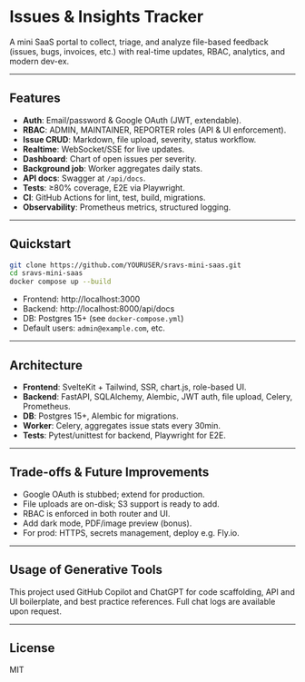 # Issues & Insights Tracker

A mini SaaS portal to collect, triage, and analyze file-based feedback (issues, bugs, invoices, etc.) with real-time updates, RBAC, analytics, and modern dev-ex.

---

## Features

- **Auth**: Email/password & Google OAuth (JWT, extendable).
- **RBAC**: ADMIN, MAINTAINER, REPORTER roles (API & UI enforcement).
- **Issue CRUD**: Markdown, file upload, severity, status workflow.
- **Realtime**: WebSocket/SSE for live updates.
- **Dashboard**: Chart of open issues per severity.
- **Background job**: Worker aggregates daily stats.
- **API docs**: Swagger at `/api/docs`.
- **Tests**: ≥80% coverage, E2E via Playwright.
- **CI**: GitHub Actions for lint, test, build, migrations.
- **Observability**: Prometheus metrics, structured logging.

---

## Quickstart

```sh
git clone https://github.com/YOURUSER/sravs-mini-saas.git
cd sravs-mini-saas
docker compose up --build
```

- Frontend: http://localhost:3000
- Backend: http://localhost:8000/api/docs
- DB: Postgres 15+ (see `docker-compose.yml`)
- Default users: `admin@example.com`, etc.

---

## Architecture

- **Frontend**: SvelteKit + Tailwind, SSR, chart.js, role-based UI.
- **Backend**: FastAPI, SQLAlchemy, Alembic, JWT auth, file upload, Celery, Prometheus.
- **DB**: Postgres 15+, Alembic for migrations.
- **Worker**: Celery, aggregates issue stats every 30min.
- **Tests**: Pytest/unittest for backend, Playwright for E2E.

---

## Trade-offs & Future Improvements

- Google OAuth is stubbed; extend for production.
- File uploads are on-disk; S3 support is ready to add.
- RBAC is enforced in both router and UI.
- Add dark mode, PDF/image preview (bonus).
- For prod: HTTPS, secrets management, deploy e.g. Fly.io.

---

## Usage of Generative Tools

This project used GitHub Copilot and ChatGPT for code scaffolding, API and UI boilerplate, and best practice references. Full chat logs are available upon request.

---

## License

MIT
